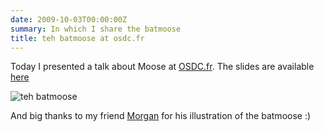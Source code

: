 ```yaml
---
date: 2009-10-03T00:00:00Z
summary: In which I share the batmoose
title: teh batmoose at osdc.fr
---
```


Today I presented a talk about Moose at [OSDC.fr](http://osdc.fr). The slides are available [here](http://franck.lumberjaph.net/blog/slides/Introduction_a_Moose.pdf)

<img src='/imgs/batmoose_1024cut-300x225.webp' alt='teh batmoose'>

And big thanks to my friend [Morgan](http://www.bwoup.com) for his illustration of the batmoose :)


